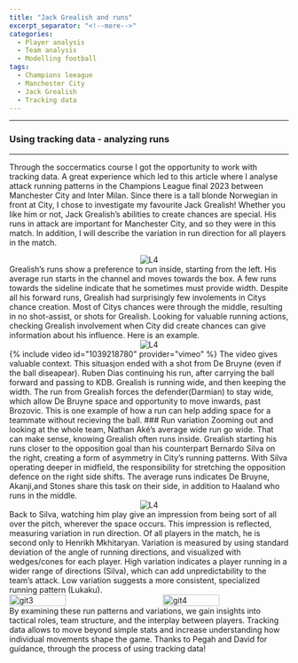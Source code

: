 ```yaml
---
title: "Jack Grealish and runs"
excerpt_separator: "<!--more-->"
categories:
  - Player analysis
  - Team analysis
  - Modelling football
tags:
  - Champions leeague
  - Manchester City
  - Jack Grealish
  - Tracking data
---
```

------------
### Using tracking data - analyzing runs 
------------
<style>
  /* Generell stil for bilder og tekst ved siden av hverandre */
  .figure-text {
    display: flex;
    align-items: flex-start;
    gap: 20px;
    margin-top: 20px;
  }

  /* Gjør bildene responsive */
  .figure-text img {
    width: 40%; /* Bildene tar 40% av bredden */
    max-width: 300px; /* Begrens maksimal bredde på PC */
  }

  /* Teksten ved siden av bildene */
  .figure-text p {
    flex: 1; /* Teksten tar resten av plassen */
    margin: 0;
  }

  /* Responsiv tilpasning for smale skjermer */
  @media screen and (max-width: 768px) {
    .figure-text {
      flex-direction: column; /* Stable bildet og teksten vertikalt */
      align-items: center; /* Midtstill innholdet */
    }

    .figure-text img {
      width: 100%; /* Bildene tar hele bredden på smale skjermer */
      max-width: none; /* Fjern maksimal breddebegrensning */
    }

    .figure-text p {
      text-align: center; /* Juster teksten til midten */
    }
  }
</style>

Through the soccermatics course I got the opportunity to work with tracking data. A great experience which led to this article where I analyse attack running patterns in the Champions League final 2023 between Manchester City and Inter Milan. Since there is a tall blonde Norwegian in front at City, I chose to investigate my favourite Jack Grealish! Whether you like him or not, Jack Grealish’s abilities to create chances are special. His runs in attack are important for Manchester City, and so they were in this match. In addition, I will describe the variation in run direction for all players in the match.

<div style="text-align:center;">
  <img src="https://github.com/user-attachments/assets/8504e061-0758-4f61-9f7e-d6816372a193" alt="L4" style="max-width:80%;"/>
</div>
Grealish’s runs show a preference to run inside, starting from the left. His average run starts in the channel and moves towards the box. A few runs towards the sideline indicate that he sometimes must provide width. Despite all his forward runs, Grealish had surprisingly few involements in Citys chance creation. Most of Citys chances were through the middle, resulting in no shot-assist, or shots for Grealish. Looking for valuable running actions, checking Grealish involvement when City did create chances can give information about his influence. Here is an example.
<div style="text-align:center;">
  <img src="https://github.com/user-attachments/assets/e5e5d568-7488-4ed0-8b37-ef212187ac84" alt="L4" style="max-width:80%;"/>
</div>
{% include video id="1039218780" provider="vimeo" %}
The video gives valuable context. This situasjon ended with a shot from De Bruyne (even if the ball diseapear). Ruben Dias continuing his run, after carrying the ball forward and passing to KDB. Grealish is running wide, and then keeping the width. The run from Grealish forces the defender(Darmian) to stay wide, which allow De Bruyne space and opportunity to move inwards, past Brozovic. This is one example of how a run can help adding space for a teammate without recieving the ball.   
### Run variation
Zooming out and looking at the whole team, Nathan Aké’s average wide run go wide. That can make sense, knowing Grealish often runs inside. Grealish starting his runs closer to the opposition goal than his counterpart Bernardo Silva on the right, creating a form of asymmetry in City’s running patterns. With Silva operating deeper in midfield, the responsibility for stretching the opposition defence on the right side shifts. The average runs indicates De Bruyne, Akanji,and Stones share this task on their side, in addition to Haaland who runs in the middle. 
<div style="text-align:center;">
  <img src="https://github.com/user-attachments/assets/94305d77-e245-417a-b8c5-cc028a81537a" alt="L4" style="max-width:80%;"/>
</div>
Back to Silva, watching him play give an impression from being sort of all over the pitch, wherever the space occurs. This impression is reflected, measuring variation in run direction. Of all players in the match, he is second only to Henrikh Mkhitaryan. Variation is measured by using standard deviation of the angle of running directions, and visualized with wedges/cones for each player. High variation indicates a player running in a wider range of directions (Silva), which can add unpredictability to the team’s attack. Low variation suggests a more consistent, specialized running pattern (Lukaku).
<div style="display: flex; flex-direction: row; justify-content: space-between; align-items: flex-start;">
  <img src="https://github.com/user-attachments/assets/847cdd11-0f06-4c4a-b703-8e489e77fea2" alt="git3" width="45%" />
  <img src="https://github.com/user-attachments/assets/7ce01e6b-9db4-4c3b-a120-c0af1c9da7d2" alt="git4" width="45%" />
</div>
By examining these run patterns and variations, we gain insights into tactical roles, team structure, and the interplay between players. Tracking data allows to move beyond simple stats and increase understanding how individual movements shape the game. Thanks to Pegah and David for guidance, through the process of using tracking data!
